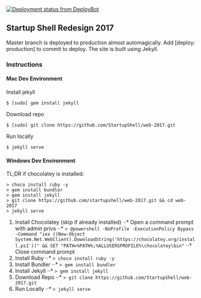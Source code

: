 [![Deployment status from DeployBot](https://startupshell.deploybot.com/badge/23779030056685/95569.svg)](http://deploybot.com)

## Startup Shell Redesign 2017

Master branch is deployed to production almost automagically. Add [deploy: production] to commit to deploy. The site is built using Jekyll.

### Instructions

#### Mac Dev Environment

Install jekyll

`$ [sudo] gem install jekyll`

Download repo

`$ [sudo] git clone https://github.com/StartupShell/web-2017.git`

Run locally

`$ jekyll serve`

#### Windows Dev Environment

TL;DR if chocolatey is installed:
```
> choco install ruby -y
> gem install bundler
> gem install jekyll
> git clone https://github.com/startupshell/web-2017.git && cd web-2017
> jekyll serve
```

1. Install Chocolatey (skip if already installed)
⋅⋅* Open a command prompt with admin privs
⋅⋅* `> @powershell -NoProfile -ExecutionPolicy Bypass -Command "iex ((New-Object System.Net.WebClient).DownloadString('https://chocolatey.org/install.ps1'))" && SET "PATH=%PATH%;%ALLUSERSPROFILE%\chocolatey\bin"`
⋅⋅* Close command prompt
2. Install Ruby
⋅⋅* `> choco install ruby -y`
3. Install Bundler
⋅⋅* `> gem install bundler`
4. Install Jekyll
⋅⋅* `> gem install jekyll`
5. Download Repo
⋅⋅* `> git clone https://github.com/StartupShell/web-2017.git`
6. Run Locally
⋅⋅* `> jekyll serve`

